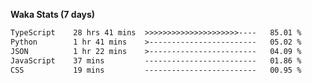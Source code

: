 
<b>Waka Stats (7 days)</b>

<!--START_SECTION:waka-->

```txt
TypeScript    28 hrs 41 mins  >>>>>>>>>>>>>>>>>>>>>----   85.01 %
Python        1 hr 41 mins    >------------------------   05.02 %
JSON          1 hr 22 mins    >------------------------   04.09 %
JavaScript    37 mins         -------------------------   01.86 %
CSS           19 mins         -------------------------   00.95 %
```

<!--END_SECTION:waka-->

